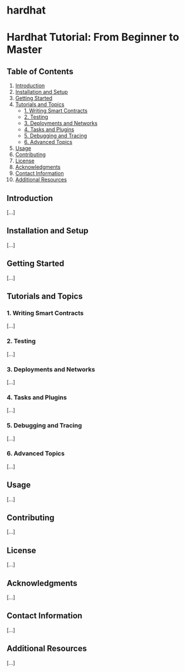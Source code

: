 # hardhat
# Hardhat Tutorial: From Beginner to Master

## Table of Contents

1. [Introduction](#introduction)
2. [Installation and Setup](#installation-and-setup)
3. [Getting Started](#getting-started)
4. [Tutorials and Topics](#tutorials-and-topics)
    - [1. Writing Smart Contracts](#writing-smart-contracts)
    - [2. Testing](#testing)
    - [3. Deployments and Networks](#deployments-and-networks)
    - [4. Tasks and Plugins](#tasks-and-plugins)
    - [5. Debugging and Tracing](#debugging-and-tracing)
    - [6. Advanced Topics](#advanced-topics)
5. [Usage](#usage)
6. [Contributing](#contributing)
7. [License](#license)
8. [Acknowledgments](#acknowledgments)
9. [Contact Information](#contact-information)
10. [Additional Resources](#additional-resources)

## Introduction

[...]

## Installation and Setup

[...]

## Getting Started

[...]

## Tutorials and Topics

### 1. Writing Smart Contracts

[...]

### 2. Testing

[...]

### 3. Deployments and Networks

[...]

### 4. Tasks and Plugins

[...]

### 5. Debugging and Tracing

[...]

### 6. Advanced Topics

[...]

## Usage

[...]

## Contributing

[...]

## License

[...]

## Acknowledgments

[...]

## Contact Information

[...]

## Additional Resources

[...]
